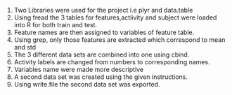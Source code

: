 1. Two Libraries were used for the project i.e plyr and data.table
2. Using fread the 3 tables for features,actiivity and subject were loaded into R for both train and test.
3. Feature names are then assigned to variables of feature table.
4. Using grep, only those features are extracted which correspond to mean and std
5. The 3 different data sets are combined into one using cbind.
6. Activity labels are changed from numbers to corresponding names.
7. Variables name were made more descriptive
8. A second data set was created using the given instructions.
9. Using write.file the second data set was exported.
